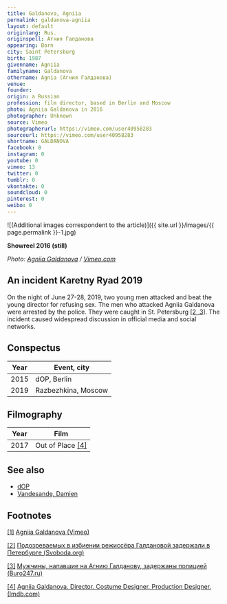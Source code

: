 ```yaml
---
title: Galdanova, Agniia
permalink: galdanova-agniia
layout: default
originlang: Rus.
originspell: Агния Галданова
appearing: Born
city: Saint Petersburg
birth: 1987
givenname: Agniia
familyname: Galdanova
othername: Agnia (Агния Галданова)
venue:
founder:
origin: a Russian
profession: film director, based in Berlin and Moscow
photo: Agniia Galdanova in 2016
photographer: Unknown
source: Vimeo
photographerurl: https://vimeo.com/user40958283
sourceurl: https://vimeo.com/user40958283
shortname: GALDANOVA
facebook: 0
instagram: 0
youtube: 0
vimeo: 13
twitter: 0
tumblr: 0
vkontakte: 0
soundcloud: 0
pinterest: 0
weibo: 0
---
```


![(Additional images correspondent to the article)]({{ site.url }}/images/{{ page.permalink }}-1.jpg)

**Showreel 2016 (still)**

*Photo: [Agniia Galdanova](https://vimeo.com/187537564) / [Vimeo.com](https://vimeo.com/187537564)*

## An incident Karetny Ryad 2019

On the night of June 27-28, 2019, two young men attacked and beat the young director for refusing sex. The men who attacked Agniia Galdanova were arrested by the police. They were caught in St. Petersburg <span id="a2">[\[2, 3\]](#f2)</span>. The incident caused widespread discussion in official media and social networks.

## Сonspectus

|Year|Event, city|
|-|-|
|2015|dOP, Berlin|
|2019|Razbezhkina, Moscow|

## Filmography

|Year|Film|
|-|-|
|2017|Out of Place <span id="a4">[\[4\]](#f4)</span>|

## See also

+ [dOP](dop)
+ [Vandesande, Damien](vandesande-damien)

## Footnotes

[[1]](#a1) <span id="f1"></span> [Agniia Galdanova (Vimeo)](https://vimeo.com/187537564)

[[2]](#a2) <span id="f2"></span> [Подозреваемых в избиении режиссёра Галдановой задержали в Петербурге (Svoboda.org)](https://www.svoboda.org/a/30035204.html)

[[3]](#a2) <span id="f2"></span> [Мужчины, напавшие на Агнию Галданову, задержаны полицией (Buro247.ru)](https://www.buro247.ru/news/lifestyle/3-jul-2019-agniya-galdanova-moscow.html)

[[4]](#a4) <span id="f4"></span> [Agniia Galdanova. Director. Costume Designer. Production Designer.  (Imdb.com)](https://www.imdb.com/name/nm8979390/)
